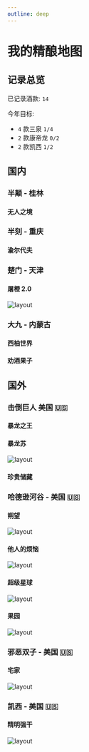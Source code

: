```yaml
---
outline: deep
---
```


# 我的精酿地图 <Badge type="danger" text="持续更新中" />

## 记录总览

已记录酒款: `14`

今年目标:

- `4` 款三泉 `1/4`
- `2` 款康帝龙 `0/2`
- `2` 款凯西 `1/2`

## 国内

### 半颠 - 桂林

#### 无人之境

### 半刻 - 重庆

#### 渝尔代夫

### 楚门 - 天津

#### 屠橙 2.0

![layout](/images/tucheng.jpeg)

### 大九 - 内蒙古

#### 西柚世界

#### 劝酒果子

## 国外

### 击倒巨人 美国 🇺🇸

#### 暴龙之王

#### 暴龙苏

![layout](/images/baolongsu.jpeg)

#### 珍贵储藏

### 哈德逊河谷 - 美国 🇺🇸

#### 朔望

![layout](/images/shuowang.jpeg)

#### 他人的烦恼

![layout](/images/tarenfannao.jpeg)

#### 超级星球

![layout](/images/chaojixingqiu.jpeg)

#### 果园

![layout](/images/guoyuan.jpeg)

### 邪恶双子 - 美国 🇺🇸

#### 宅家

![layout](/images/zhaijia.jpeg)

### 凯西 - 美国 🇺🇸

#### 精明强干

![layout](/images/jingmingqianggan.jpeg)
